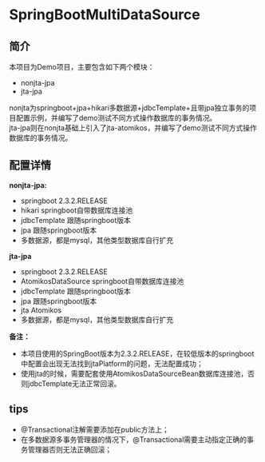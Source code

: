 # SpringBootMultiDataSource
## 简介
本项目为Demo项目，主要包含如下两个模块：
* nonjta-jpa
* jta-jpa  

nonjta为springboot+jpa+hikari多数据源+jdbcTemplate+且带jpa独立事务的项目配置示例，并编写了demo测试不同方式操作数据库的事务情况。  
jta-jpa则在nonjta基础上引入了jta-atomikos，并编写了demo测试不同方式操作数据库的事务情况。


## 配置详情
**nonjta-jpa:**
* springboot 2.3.2.RELEASE 
* hikari springboot自带数据库连接池 
* jdbcTemplate 跟随springboot版本
* jpa 跟随springboot版本
* 多数据源，都是mysql，其他类型数据库自行扩充

**jta-jpa**
* springboot 2.3.2.RELEASE 
* AtomikosDataSource springboot自带数据库连接池 
* jdbcTemplate 跟随springboot版本
* jpa 跟随springboot版本
* jta Atomikos
* 多数据源，都是mysql，其他类型数据库自行扩充

**备注：**  
* 本项目使用的SpringBoot版本为2.3.2.RELEASE，在较低版本的springboot中配置会出现无法找到jtaPlatform的问题，无法配置成功；
* 使用jta的时候，需要配套使用AtomikosDataSourceBean数据库连接池，否则jdbcTemplate无法正常回滚。

## tips
* @Transactional注解需要添加在public方法上；
* 在多数据源多事务管理器的情况下，@Transactional需要主动指定正确的事务管理器否则无法正确回滚；
